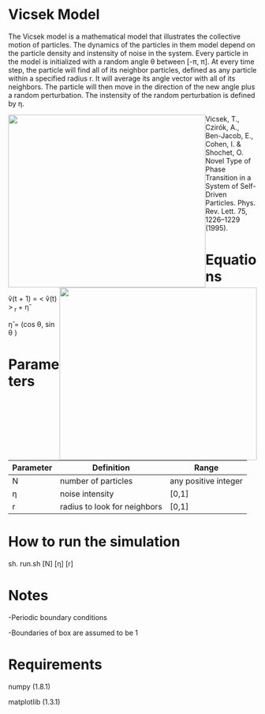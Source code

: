 # Vicsek Model


The Vicsek model is a mathematical model that illustrates the collective motion of particles. The dynamics of the particles in them model depend on the particle density and instensity of noise in the system. Every particle in the model is initialized with a random angle &theta; between [-&pi;, &pi;]. At every time step, the particle will find all of its neighbor particles, defined as any particle within a specified radius r. It will average its angle vector with all of its neighbors. The particle will then move in the direction of the new angle plus a random perturbation. The instensity of the random perturbation is defined by &eta;.


<img src="https://github.com/alsignoriello/vicsek_model/blob/master/images/r1.jpg" style="float: left;" height="350" width="400"><img src="https://github.com/alsignoriello/vicsek_model/blob/master/images/r2.jpg" style="float: right;" height="350" width="400">


Vicsek, T., Czirók, A., Ben-Jacob, E., Cohen, I. & Shochet, O. Novel Type of Phase Transition in a System of Self-Driven Particles. Phys. Rev. Lett. 75, 1226–1229 (1995).

# Equations

v&#770;(t + 1) = < v&#770;(t) ><sub> r </sub>  + &eta;&#770;

&eta;&#770; = (cos &theta;, sin &theta; )



# Parameters


| Parameter | Definition | Range |
|-----------|------------|-------|
| N  | number of particles | any positive integer |
| &eta; | noise intensity | [0,1] |
| r | radius to look for neighbors | [0,1] |


# How to run the simulation

sh. run.sh [N] [&eta;] [r]


# Notes

-Periodic boundary conditions 

-Boundaries of box are assumed to be 1



# Requirements

numpy (1.8.1)

matplotlib (1.3.1)



